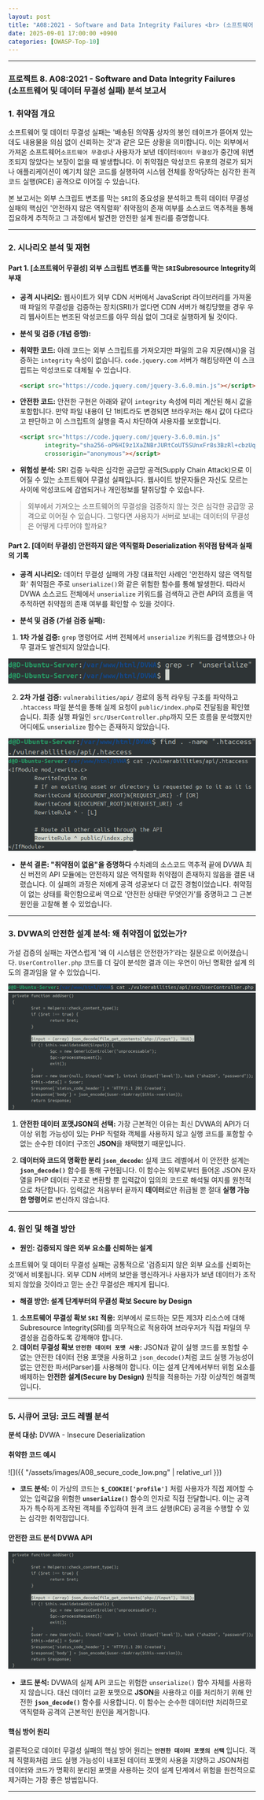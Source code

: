 ```yaml
---
layout: post
title: "A08:2021 - Software and Data Integrity Failures <br> (소프트웨어 및 데이터 무결성 실패) 분석 보고서"
date: 2025-09-01 17:00:00 +0900
categories: [OWASP-Top-10]
---
```

---

### **프로젝트 8. A08:2021 - Software and Data Integrity Failures <br> (소프트웨어 및 데이터 무결성 실패) 분석 보고서**

### 1. 취약점 개요

   소프트웨어 및 데이터 무결성 실패는 '배송된 의약품 상자의 봉인 테이프가 뜯어져 있는데도 내용물을 의심 없이 신뢰하는 것'과 같은 모든 상황을 의미합니다. 이는 외부에서 가져온 소프트웨어`소프트웨어 무결성`나 사용자가 보낸 데이터`데이터 무결성`가 중간에 위변조되지 않았다는 보장이 없을 때 발생합니다. 이 취약점은 악성코드 유포의 경로가 되거나 애플리케이션이 예기치 않은 코드를 실행하여 시스템 전체를 장악당하는 심각한 원격 코드 실행(RCE) 공격으로 이어질 수 있습니다.
    
   본 보고서는 외부 스크립트 변조를 막는 `SRI`의 중요성을 분석하고 특히 데이터 무결성 실패의 핵심인 '안전하지 않은 역직렬화' 취약점의 존재 여부를 소스코드 역추적을 통해 집요하게 추적하고 그 과정에서 발견한 안전한 설계 원리를 증명합니다.

---

### 2. 시나리오 분석 및 재현

#### Part 1. [소프트웨어 무결성] 외부 스크립트 변조를 막는 `SRI`Subresource Integrity의 부재

*   **공격 시나리오:**
   웹사이트가 외부 CDN 서버에서 JavaScript 라이브러리를 가져올 때 파일의 무결성을 검증하는 장치(SRI)가 없다면 CDN 서버가 해킹당했을 경우 우리 웹사이트는 변조된 악성코드를 아무 의심 없이 그대로 실행하게 될 것이다.

*   **분석 및 검증 (개념 증명):**
   *   **취약한 코드:** 아래 코드는 외부 스크립트를 가져오지만 파일의 고유 지문(해시)을 검증하는 `integrity` 속성이 없습니다. `code.jquery.com` 서버가 해킹당하면 이 스크립트는 악성코드로 대체될 수 있습니다.
         ```html
        <script src="https://code.jquery.com/jquery-3.6.0.min.js"></script>
         ```

   *   **안전한 코드:** 안전한 구현은 아래와 같이 `integrity` 속성에 미리 계산된 해시 값을 포함합니다. 만약 파일 내용이 단 1비트라도 변경되면 브라우저는 해시 값이 다르다고 판단하고 이 스크립트의 실행을 즉시 차단하여 사용자를 보호합니다.
         ```html
        <script src="https://code.jquery.com/jquery-3.6.0.min.js"
                integrity="sha256-oP6HI9z1XaZNBrJURtCoUT5SUnxFr8s3BzRl+cbzUq8="
                crossorigin="anonymous"></script>
        ```

*   **위험성 분석:**
   SRI 검증 누락은 심각한 공급망 공격(Supply Chain Attack)으로 이어질 수 있는 소프트웨어 무결성 실패입니다. 웹사이트 방문자들은 자신도 모르는 사이에 악성코드에 감염되거나 개인정보를 탈취당할 수 있습니다.

>  외부에서 가져오는 소프트웨어의 무결성을 검증하지 않는 것은 심각한 공급망 공격으로 이어질 수 있습니다. 그렇다면 사용자가 서버로 보내는 데이터의 무결성은 어떻게 다루어야 할까요?

#### Part 2. [데이터 무결성] 안전하지 않은 역직렬화 Deserialization 취약점 탐색과 실패의 기록

*   **공격 시나리오:**
   데이터 무결성 실패의 가장 대표적인 사례인 '안전하지 않은 역직렬화' 취약점은 주로 `unserialize()`와 같은 위험한 함수를 통해 발생한다. 따라서 DVWA 소스코드 전체에서 `unserialize` 키워드를 검색하고 관련 API의 흐름을 역추적하면 취약점의 존재 여부를 확인할 수 있을 것이다.

*   **분석 및 검증 (가설 검증 실패):**
   1.  **1차 가설 검증:** `grep` 명령어로 서버 전체에서 `unserialize` 키워드를 검색했으나 아무 결과도 발견되지 않았습니다.

   ![grep](/assets/images/A08_P1-1.png)

   2.  **2차 가설 검증:** `vulnerabilities/api/` 경로의 동적 라우팅 구조를 파악하고 `.htaccess` 파일 분석을 통해 실제 요청이 `public/index.php`로 전달됨을 확인했습니다. 최종 실행 파일인 `src/UserController.php`까지 모든 흐름을 분석했지만 어디에도 `unserialize` 함수는 존재하지 않았습니다.

   ![find htaccess](/assets/images/A08_P2-1.png)
   ![.htaccess 분석](/assets/images/A08_P2-2.png)
    
*   **분석 결론: "취약점이 없음"을 증명하다**
   수차례의 소스코드 역추적 끝에 DVWA 최신 버전의 API 모듈에는 안전하지 않은 역직렬화 취약점이 존재하지 않음을 결론 내렸습니다. 이 실패의 과정은 저에게 공격 성공보다 더 값진 경험이었습니다. 취약점이 없는 상태를 확인함으로써 역으로 '안전한 상태란 무엇인가'를 증명하고 그 근본 원인을 고찰해 볼 수 있었습니다.
    
---

### 3. DVWA의 안전한 설계 분석: 왜 취약점이 없었는가?

   가설 검증의 실패는 자연스럽게 '왜 이 시스템은 안전한가?'라는 질문으로 이어졌습니다. `UserController.php` 코드를 더 깊이 분석한 결과 이는 우연이 아닌 명확한 설계 의도의 결과임을 알 수 있었습니다.

   ![UserController.php](/assets/images/A08_P3-1.png)
   ![json_decode](/assets/images/A08_P3-2.png)

1.  **안전한 데이터 포맷JSON의 선택:**
   가장 근본적인 이유는 최신 DVWA의 API가 더 이상 위험 가능성이 있는 PHP 직렬화 객체를 사용하지 않고 실행 코드를 포함할 수 없는 순수한 데이터 구조인 **JSON**을 채택했기 때문입니다.

2.  **데이터와 코드의 명확한 분리 `json_decode`:**
   실제 코드 레벨에서 이 안전한 설계는 **`json_decode()`** 함수를 통해 구현됩니다. 이 함수는 외부로부터 들어온 JSON 문자열을 PHP 데이터 구조로 변환할 뿐 입력값이 임의의 코드로 해석될 여지를 원천적으로 차단합니다. 입력값은 처음부터 끝까지 **데이터**로만 취급될 뿐 절대 **실행 가능한 명령어**로 변신하지 않습니다.

---

### 4. 원인 및 해결 방안

*   **원인: 검증되지 않은 외부 요소를 신뢰하는 설계**

   소프트웨어 및 데이터 무결성 실패는 공통적으로 '검증되지 않은 외부 요소를 신뢰하는 것'에서 비롯됩니다. 외부 CDN 서버의 보안을 맹신하거나 사용자가 보낸 데이터가 조작되지 않았을 것이라고 믿는 순간 무결성은 깨지게 됩니다.

*   **해결 방안: 설계 단계부터의 무결성 확보 Secure by Design**

   1.  **소프트웨어 무결성 확보 `SRI` 적용:** 외부에서 로드하는 모든 제3자 리소스에 대해 Subresource Integrity(SRI)를 의무적으로 적용하여 브라우저가 직접 파일의 무결성을 검증하도록 강제해야 합니다.
   2.  **데이터 무결성 확보 `안전한 데이터 포맷 사용`:** JSON과 같이 실행 코드를 포함할 수 없는 안전한 데이터 전용 포맷을 사용하고 `json_decode()`처럼 코드 실행 가능성이 없는 안전한 파서(Parser)를 사용해야 합니다. 이는 설계 단계에서부터 위험 요소를 배제하는 **안전한 설계(Secure by Design)** 원칙을 적용하는 가장 이상적인 해결책입니다.

---

### 5. 시큐어 코딩: 코드 레벨 분석

**분석 대상:** DVWA - Insecure Deserialization

#### 취약한 코드 예시

   ![]({{ "/assets/images/A08_secure_code_low.png" | relative_url }})  

   *   **코드 분석:** 이 가상의 코드는 **`$_COOKIE['profile']`** 처럼 사용자가 직접 제어할 수 있는 입력값을 위험한 **`unserialize()`** 함수의 인자로 직접 전달합니다. 이는 공격자가 특수하게 조작된 객체를 주입하여 원격 코드 실행(RCE) 공격을 수행할 수 있는 심각한 취약점입니다.

#### 안전한 코드 분석 DVWA API

   ![json_decode](/assets/images/A08_P3-2.png)

   *   **코드 분석:** DVWA의 실제 API 코드는 위험한 `unserialize()` 함수 자체를 사용하지 않습니다. 대신 데이터 교환 포맷으로 **JSON**을 사용하고 이를 처리하기 위해 안전한 **`json_decode()`** 함수를 사용합니다. 이 함수는 순수한 데이터만 처리하므로 역직렬화 공격의 근본적인 원인을 제거합니다.

#### **핵심 방어 원리**

   결론적으로 데이터 무결성 실패의 핵심 방어 원리는 **`안전한 데이터 포맷의 선택`** 입니다. 객체 직렬화처럼 코드 실행 가능성이 내포된 데이터 포맷의 사용을 지양하고 JSON처럼 데이터와 코드가 명확히 분리된 포맷을 사용하는 것이 설계 단계에서 위험을 원천적으로 제거하는 가장 좋은 방법입니다.

<hr class="short-rule">
